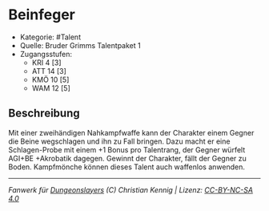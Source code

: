 <!---
Dies ist ein Fanwerk für DUNGEONSLAYERS (C) von Christian Kennig

Quellen:      [Bruder Grimms Talentpaket 1](https://www.f-space.de/ds4/downloads.html)
              [Talentbeschreibungen](https://www.f-space.de/ds4/tools-talentcards.html)
License:      [CC-BY-NC-SA 4.0](https://creativecommons.org/licenses/by-nc-sa/4.0/deed.de)
Richtlinien:  [Fanwerkrichtlinien](https://www.dungeonslayers.net/fanwerk-richtlinien/)
Autor:        Zauberlehrling
-->

  
# Beinfeger  
- Kategorie: #Talent  
- Quelle: Bruder Grimms Talentpaket 1  
- Zugangsstufen:  
  - KRI 4 [3]  
  - ATT 14 [3]  
  - KMÖ 10 [5]  
  - WAM 12 [5]  

## Beschreibung  
Mit einer zweihändigen Nahkampfwaffe kann der Charakter einem Gegner die Beine wegschlagen und ihn zu Fall bringen. Dazu macht er eine Schlagen-Probe mit einem +1 Bonus pro Talentrang, der Gegner würfelt AGI+BE +Akrobatik dagegen. Gewinnt der Charakter, fällt der Gegner zu Boden. Kampfmönche können dieses Talent auch waffenlos anwenden.


___  
*Fanwerk für [Dungeonslayers](https://www.dungeonslayers.net/) (C) Christian Kennig | Lizenz: [CC-BY-NC-SA 4.0](https://creativecommons.org/licenses/by-nc-sa/4.0/deed.de)*  